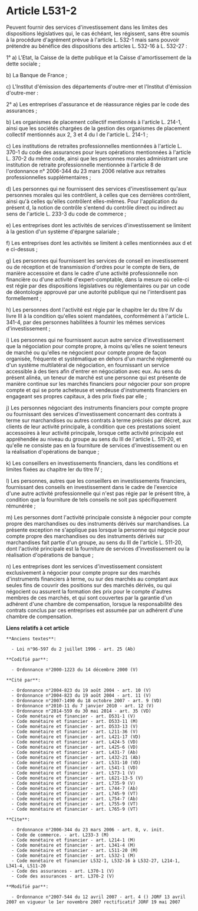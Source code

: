 # Article L531-2

Peuvent fournir des services d'investissement dans les limites des dispositions législatives qui, le cas échéant, les
régissent, sans être soumis à la procédure d'agrément prévue à l'article L. 532-1 mais sans pouvoir prétendre au bénéfice des
dispositions des articles L. 532-16 à L. 532-27 :

1° a) L'Etat, la Caisse de la dette publique et la Caisse d'amortissement de la dette sociale ;

b) La Banque de France ;

c) L'Institut d'émission des départements d'outre-mer et l'Institut d'émission d'outre-mer :

2° a) Les entreprises d'assurance et de réassurance régies par le code des assurances ;

b) Les organismes de placement collectif mentionnés à l'article L. 214-1, ainsi que les sociétés chargées de la gestion des
organismes de placement collectif mentionnés aux 2, 3 et 4 du I de l'article L. 214-1 ;

c) Les institutions de retraites professionnelles mentionnées à l'article L. 370-1 du code des assurances pour leurs
opérations mentionnées à l'article L. 370-2 du même code, ainsi que les personnes morales administrant une institution de
retraite professionnelle mentionnée à l'article 8 de l'ordonnance n° 2006-344 du 23 mars 2006 relative aux retraites
professionnelles supplémentaires ;

d) Les personnes qui ne fournissent des services d'investissement qu'aux personnes morales qui les contrôlent, à celles que
ces dernières contrôlent, ainsi qu'à celles qu'elles contrôlent elles-mêmes. Pour l'application du présent d, la notion de
contrôle s'entend du contrôle direct ou indirect au sens de l'article L. 233-3 du code de commerce ;

e) Les entreprises dont les activités de services d'investissement se limitent à la gestion d'un système d'épargne
salariale ;

f) Les entreprises dont les activités se limitent à celles mentionnées aux d et e ci-dessus ;

g) Les personnes qui fournissent les services de conseil en investissement ou de réception et de transmission d'ordres pour
le compte de tiers, de manière accessoire et dans le cadre d'une activité professionnelle non financière ou d'une activité
d'expert-comptable, dans la mesure où celle-ci est régie par des dispositions législatives ou réglementaires ou par un code
de déontologie approuvé par une autorité publique qui ne l'interdisent pas formellement ;

h) Les personnes dont l'activité est régie par le chapitre Ier du titre IV du livre III à la condition qu'elles soient
mandatées, conformément à l'article L. 341-4, par des personnes habilitées à fournir les mêmes services d'investissement ;

i) Les personnes qui ne fournissent aucun autre service d'investissement que la négociation pour compte propre, à moins
qu'elles ne soient teneurs de marché ou qu'elles ne négocient pour compte propre de façon organisée, fréquente et
systématique en dehors d'un marché réglementé ou d'un système multilatéral de négociation, en fournissant un service
accessible à des tiers afin d'entrer en négociation avec eux. Au sens du présent alinéa, un teneur de marché est une personne
qui est présente de manière continue sur les marchés financiers pour négocier pour son propre compte et qui se porte
acheteuse et vendeuse d'instruments financiers en engageant ses propres capitaux, à des prix fixés par elle ;

j) Les personnes négociant des instruments financiers pour compte propre ou fournissant des services d'investissement
concernant des contrats à terme sur marchandises ou autres contrats à terme précisés par décret, aux clients de leur activité
principale, à condition que ces prestations soient accessoires à leur activité principale, lorsque cette activité principale
est appréhendée au niveau du groupe au sens du III de l'article L. 511-20, et qu'elle ne consiste pas en la fourniture de
services d'investissement ou en la réalisation d'opérations de banque ;

k) Les conseillers en investissements financiers, dans les conditions et limites fixées au chapitre Ier du titre IV ;

l) Les personnes, autres que les conseillers en investissements financiers, fournissant des conseils en investissement dans
le cadre de l'exercice d'une autre activité professionnelle qui n'est pas régie par le présent titre, à condition que la
fourniture de tels conseils ne soit pas spécifiquement rémunérée ;

m) Les personnes dont l'activité principale consiste à négocier pour compte propre des marchandises ou des instruments
dérivés sur marchandises. La présente exception ne s'applique pas lorsque la personne qui négocie pour compte propre des
marchandises ou des instruments dérivés sur marchandises fait partie d'un groupe, au sens du III de l'article L. 511-20, dont
l'activité principale est la fourniture de services d'investissement ou la réalisation d'opérations de banque ;

n) Les entreprises dont les services d'investissement consistent exclusivement à négocier pour compte propre sur des marchés
d'instruments financiers à terme, ou sur des marchés au comptant aux seules fins de couvrir des positions sur des marchés
dérivés, ou qui négocient ou assurent la formation des prix pour le compte d'autres membres de ces marchés, et qui sont
couvertes par la garantie d'un adhérent d'une chambre de compensation, lorsque la responsabilité des contrats conclus par ces
entreprises est assumée par un adhérent d'une chambre de compensation.

**Liens relatifs à cet article**

	**Anciens textes**:

	  - Loi n°96-597 du 2 juillet 1996 - art. 25 (Ab)

	**Codifié par**:

	  - Ordonnance n°2000-1223 du 14 décembre 2000 (V)

	**Cité par**:

	  - Ordonnance n°2004-823 du 19 août 2004 - art. 10 (V)
	  - Ordonnance n°2004-823 du 19 août 2004 - art. 11 (V)
	  - Ordonnance n°2007-1490 du 18 octobre 2007 - art. 9 (VD)
	  - Ordonnance n°2010-11 du 7 janvier 2010 - art. 12 (V)
	  - Ordonnance n°2014-559 du 30 mai 2014 - art. 35 (VD)
	  - Code monétaire et financier - art. D531-1 (V)
	  - Code monétaire et financier - art. D533-11 (M)
	  - Code monétaire et financier - art. D533-13 (V)
	  - Code monétaire et financier - art. L211-36 (V)
	  - Code monétaire et financier - art. L421-17 (VD)
	  - Code monétaire et financier - art. L424-5 (VD)
	  - Code monétaire et financier - art. L425-6 (VD)
	  - Code monétaire et financier - art. L431-7 (Ab)
	  - Code monétaire et financier - art. L432-21 (Ab)
	  - Code monétaire et financier - art. L531-10 (VD)
	  - Code monétaire et financier - art. L541-1 (VD)
	  - Code monétaire et financier - art. L573-1 (V)
	  - Code monétaire et financier - art. L621-13-5 (V)
	  - Code monétaire et financier - art. L735-9 (V)
	  - Code monétaire et financier - art. L744-7 (Ab)
	  - Code monétaire et financier - art. L745-9 (VT)
	  - Code monétaire et financier - art. L754-7 (Ab)
	  - Code monétaire et financier - art. L755-9 (VT)
	  - Code monétaire et financier - art. L765-9 (VT)

	**Cite**:

	  - Ordonnance n°2006-344 du 23 mars 2006 - art. 8, v. init.
	  - Code de commerce. - art. L233-3 (M)
	  - Code monétaire et financier - art. L214-1 (M)
	  - Code monétaire et financier - art. L341-4 (M)
	  - Code monétaire et financier - art. L511-20 (M)
	  - Code monétaire et financier - art. L532-1 (M)
	  - Code monétaire et financier L532-1, L532-16 à L532-27, L214-1, L341-4, L511-20
	  - Code des assurances - art. L370-1 (V)
	  - Code des assurances - art. L370-2 (V)

	**Modifié par**:

	  - Ordonnance n°2007-544 du 12 avril 2007 - art. 4 () JORF 13 avril 2007 en vigueur le 1er novembre 2007 rectificatif JORF 19 mai 2007
